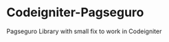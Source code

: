 Codeigniter-Pagseguro
=====================

Pagseguro Library with small fix to work in Codeigniter
